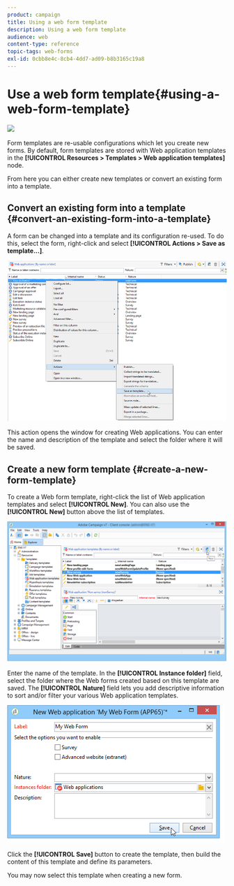```yaml
---
product: campaign
title: Using a web form template
description: Using a web form template
audience: web
content-type: reference
topic-tags: web-forms
exl-id: 0cbb8e4c-8cb4-4dd7-ad09-b8b3165c19a8
---
```

# Use a web form template{#using-a-web-form-template}

![](assets/do-not-localize/common.svg)

Form templates are re-usable configurations which let you create new forms. By default, form templates are stored with Web application templates in the **[!UICONTROL Resources > Templates > Web application templates]** node.

From here you can either create new templates or convert an existing form into a template.

## Convert an existing form into a template {#convert-an-existing-form-into-a-template}

A form can be changed into a template and its configuration re-used. To do this, select the form, right-click and select **[!UICONTROL Actions > Save as template...]**.

![](assets/s_ncs_admin_survey_saveastemplate.png)

This action opens the window for creating Web applications. You can enter the name and description of the template and select the folder where it will be saved.

## Create a new form template {#create-a-new-form-template}

To create a Web form template, right-click the list of Web application templates and select **[!UICONTROL New]**. You can also use the **[!UICONTROL New]** button above the list of templates.

![](assets/s_ncs_admin_survey_createtemplate.png)

Enter the name of the template. In the **[!UICONTROL Instance folder]** field, select the folder where the Web forms created based on this template are saved. The **[!UICONTROL Nature]** field lets you add descriptive information to sort and/or filter your various Web application templates. 

![](assets/s_ncs_admin_survey_createtemplate_details.png)

Click the **[!UICONTROL Save]** button to create the template, then build the content of this template and define its parameters.

You may now select this template when creating a new form.
